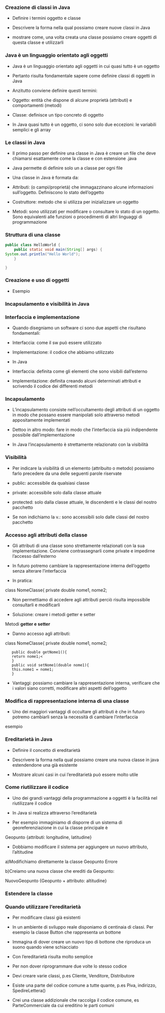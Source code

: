 ### Creazione di classi in Java

* Definire i termini oggetto e classe

* Descrivere la forma nella qual possiamo creare nuove classi in Java

* mostrare come, una volta creata una classe possiamo creare oggetti di questa classe e utilizzarli

### Java è un linguaggio orientato agli oggetti

* Java è un linguaggio orientato agli oggetti in cui quasi tutto è un oggetto

* Pertanto risulta fondamentale sapere come definire classi di oggetti in Java

* Anzitutto conviene definire questi termini:

* Oggetto: entità che dispone di alcune proprietà (attributi) e comportamenti (metodi)

* Classe: definisce un tipo concreto di oggetto

* In Java quasi tutto è un oggetto, ci sono solo due eccezioni: le variabili semplici e gli array

### Le classi in Java

* Il primo passo per definire una classe in Java è creare un file che deve chiamarsi esattamente come la classe e con estensione .java

* Java permette di definire solo un a classe per ogni file

* Una classe in Java è formata da:

* Attributi: (o campi/proprietà) che immagazzinano alcune informazioni sull’oggetto. Definiscono lo stato dell’oggetto

* Costruttore: metodo che si utilizza per inizializzare un oggetto

* Metodi: sono utilizzati per modificare o consultare lo stato di un oggetto. Sono equivalenti alle funzioni o procedimenti di altri linguaggi di programmazione

### Struttura di una classe


```java
public class HelloWorld {
    public static void main(String[] args) {
System.out.println("Hello World");
    }

}
```
### Creazione e uso di oggetti

* Esempio

### Incapsulamento e visibilità in Java

### Interfaccia e implementazione

* Quando disegniamo un software ci sono due aspetti che risultano fondamentali:

* Interfaccia: come il sw può essere utilizzato

* Implementazione: il codice che abbiamo utilizzato

* In Java

* Interfaccia: definita come gli elementi che sono visibili dall’esterno

* Implementazione: definita creando alcuni determinati attributi e scrivendo il codice dei differenti metodi

### Incapsulamento

* L’incapsulamento consiste nell’occultamento degli attributi di un oggetto in modo che possano essere manipolati solo attraverso metodi appositamente implementati

* Dettoo in altro modo: fare in modo che l’interfaccia sia più indipendente possibile dall’implementazione

* In Java l’incapsulamento è strettamente relazionato con la visibilità

### Visibilità

* Per indicare la visibilità di un elemento (attribuito o metodo) possiamo farlo precedere da una delle seguenti parole riservate

* public: accessibile da qualsiasi classe

* private: accessibile solo dalla classe attuale

* protected: solo dalla classe attuale, le discendenti e le classi del nostro pacchetto

* Se non indichiamo la v.: sono accessibili solo dalle classi del nostro pacchetto

### Accesso agli attributi della classe

* Gli attributi di una classe sono strettamente relazionati con la sua implementazione. Conviene contrassegnarli come private e impedirne l’accesso dall’esterno

* In futuro potremo cambiare la rappresentazione interna dell’oggetto senza alterare l’interfaccia

* In pratica:

class NomeClasse{
   private double nome1, nome2;

* Non permettiamo di accedere agli attributi perciò risulta impossibile consultarli e modificarli

* Soluzione: creare i metodi getter e setter

Metodi **getter e setter**

* Danno accesso agli attributi:

class NomeClasse{  private double nome1, nome2;

       public double getNome1(){
       return nome1;<
       } 
       public void setNome1(double nome1){ 
       this.nome1 = nome1; 
       }

* Vantaggi: possiamo cambiare la rappresentazione interna, verificare che i valori siano corretti, modificare altri aspetti dell’oggetto

### Modifica di rappresentazione interna di una classe

* Uno dei maggiori vantaggi di occultare gli attributi è che in futuro potremo cambiarli senza la necessità di cambiare l’interfaccia

esempio

### Ereditarietà in Java

* Definire il concetto di ereditarietà

* Descrivere la forma nella qual possiamo creare una nuova classe in java estendendone una già esistente

* Mostrare alcuni casi in cui l’ereditarietà può essere molto utile

### Come riutilizzare il codice

* Uno dei grandi vantaggi della programmazione a oggetti è la facilità nel riutilizzare il codice

* In Java si realizza attraverso l’ereditarietà

* Per esempio immaginiamo di disporre di un sistema di georeferenziazione in cui la classe principale è

Geopunto {attributi: longitudine, latitudine}

* Dobbiamo modificare il sistema per aggiungere un nuovo attributo, l’altitudine

a)Modifichiamo direttamente la classe Geopunto Errore

b)Creiamo una nuova classe che erediti da Geopunto:

NuovoGeopunto {Geopunto + attributo: altitudine}

### Estendere la classe

### Quando utilizzare l’ereditarietà

* Per modificare classi già esistenti

* In un ambiente di sviluppo reale disponiamo di centinaia di classi. Per esempio la classe Button che rappresenta un bottone

* Immagina di dover creare un nuovo tipo di bottone che riproduca un suono quando viene schiacciato

* Con l’ereditarietà risulta molto semplice

* Per non dover riprogrammare due volte lo stesso codice

* Devi creare varie classi, p.es Cliente, Venditore, Distributore

* Esiste una parte del codice comune a tutte quante, p.es Piva, indirizzo, SpedireLettera()

* Crei una classe addizionale che raccolga il codice comune, es ParteCommerciale da cui ereditino le parti comuni